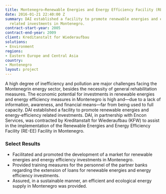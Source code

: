 ```yaml
---
title: Montenegro—Renewable Energies and Energy Efficiency Facility (RE-EE)
date: 2016-01-21 22:40:00 Z
summary: DAI established a facility to promote renewable energies and energy-efficiency
  related investments in Montenegro.
contract-start-year: 2005
contract-end-year: 2009
client: Kreditanstalt for Wiederaufbau
solutions:
- Environment
regions:
- Eastern Europe and Central Asia
country:
- Montenegro
layout: project
---
```


A high degree of inefficiency and pollution are major challenges facing the Montenegrin energy sector, besides the necessity of general rehabilitation measures. The economic potential for investments in renewable energies and energy efficiency measures in Montenegro is high and—due to a lack of information, awareness, and financial means—far from being used to full capacity. DAI established a facility to promote renewable energies and energy-efficiency related investments. DAI, in partnership with Encon Services, was contracted by Kreditanstalt for Wiederaufbau (KFW) to assist in the implementation of the Renewable Energies and Energy Efficiency Facility (RE-EE) Facility in Montenegro.

### Select Results

* Facilitated and promoted the development of a market for renewable energies and energy efficiency investments in Montenegro.
* Provided training measures for the personnel of the partner banks regarding the extension of loans for renewable energies and energy efficiency investments.
* Assured, in a sustainable manner, an efficient and ecological energy supply in Montenegro was provided.
